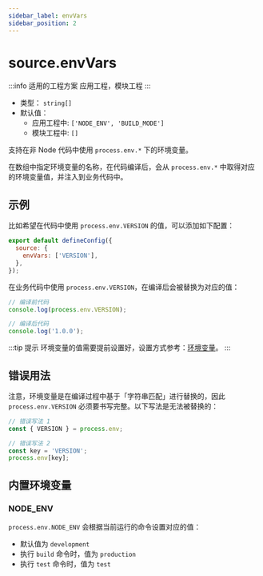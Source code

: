 ```yaml
---
sidebar_label: envVars
sidebar_position: 2
---
```


# source.envVars

:::info 适用的工程方案
应用工程，模块工程
:::

- 类型： `string[]`
- 默认值：
  - 应用工程中: `['NODE_ENV', 'BUILD_MODE']`
  - 模块工程中: `[]`

支持在非 Node 代码中使用 `process.env.*` 下的环境变量。

在数组中指定环境变量的名称，在代码编译后，会从 `process.env.*` 中取得对应的环境变量值，并注入到业务代码中。

## 示例

比如希望在代码中使用 `process.env.VERSION` 的值，可以添加如下配置：

```js title="modern.config.js"
export default defineConfig({
  source: {
    envVars: ['VERSION'],
  },
});
```

在业务代码中使用 `process.env.VERSION`，在编译后会被替换为对应的值：

```js
// 编译前代码
console.log(process.env.VERSION);

// 编译后代码
console.log('1.0.0');
```

:::tip 提示
环境变量的值需要提前设置好，设置方式参考：[环境变量](/docs/apis/runtime/env)。
:::

## 错误用法

注意，环境变量是在编译过程中基于「字符串匹配」进行替换的，因此 `process.env.VERSION` 必须要书写完整。以下写法是无法被替换的：

```js
// 错误写法 1
const { VERSION } = process.env;

// 错误写法 2
const key = 'VERSION';
process.env[key];
```

## 内置环境变量

### NODE_ENV

`process.env.NODE_ENV` 会根据当前运行的命令设置对应的值：

- 默认值为 `development`
- 执行 `build` 命令时，值为 `production`
- 执行 `test` 命令时，值为 `test`
